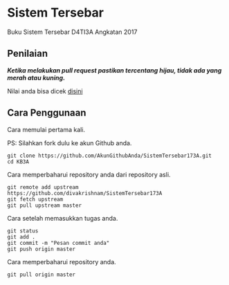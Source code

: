# Sistem Tersebar

Buku Sistem Tersebar D4TI3A Angkatan 2017

## Penilaian

***Ketika melakukan pull request pastikan tercentang hijau, tidak ada yang merah atau kuning.***

Nilai anda bisa dicek [disini](https://github.com/divakrishnam)

## Cara Penggunaan

Cara memulai pertama kali.

PS: Silahkan fork dulu ke akun Github anda.
```
git clone https://github.com/AkunGithubAnda/SistemTersebar173A.git
cd KB3A
```

Cara memperbaharui repository anda dari repository asli.
```
git remote add upstream https://github.com/divakrishnam/SistemTersebar173A
git fetch upstream 
git pull upstream master
```

Cara setelah memasukkan tugas anda.
```
git status
git add .
git commit -m "Pesan commit anda"
git push origin master
```

Cara memperbaharui repository anda.
```
git pull origin master
```
